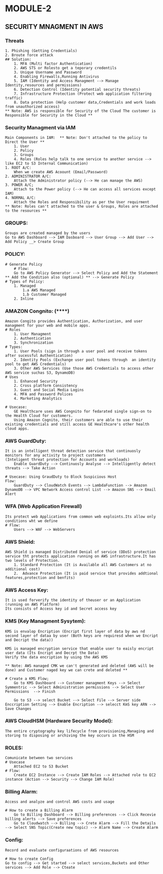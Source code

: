 MODULE-2
========
SECURITY MNAGMENT IN AWS
-------------------------
### Threats
    1. Phishing (Getting Credentials)
    2. Broute force attack
    ## Solution:
        1. MFA (Multi factor Authentication)
        2. AWS STS or Rolesto get a teporary credentils
        3. Unique Username and Password
        4. Enabling Firewalls,Running Antivirus
        5. IAM (Identity and Access Managment --> Manage Identity,resources and permissions)
        6. Detection Control (Identity potential security threats)
        7. Infrastructure Protection (Protect web application filtering traffic)
        8. Data protection (Help customer data,Credentials and work loads from unauthorized access)
    ** Note: AWS is responsible for Security of the Cloud The customer is Responsible for Security in the Cloud **
### Security Managment via IAM
    Main Components in IAM:  ** Note: Don't attached to the policy to Direct the User **
        1. User
        2. Policy
        3. Groups
        4. Roles (Roles help talk to one service to another service --> like EC2 to S3 Internal Communication)
    1. ROOT A/C: 
        When we create AWS Acoount (Email/Password)
    2. ADMINISTRATOR A/C:
        Attach the Administrator policy (--> He can manage the AWS)
    3. POWER A/C;
        Attach to the Power policy (--> He can access all services except IAM)
    4. NORMAL A/C:
        Attach the Roles and Responsibility as per the User requirment
    ** Note: Roles can't attached to the user & Groups, Roles are attached to the resources **
### GROUPS:
    Groups are created managed by the users
    Go to AWS Dashboard --> IAM Dasboard --> User Group --> Add User --> Add Policy __> Create Group
### POLICY:
    # Generate Policy
        # Flow:
        Go to AWS Policy Generator --> Select Policy and Add the Statement ** Add the Condition also (optional) ** --> Generate Policy
    # Types of Policy:
        1. Managed
            1.a AWS Managed
            1.b Customer Managed
        2. Inline
### AMAZON Congnito: (****)
    Amazon Congito provides Authentication, Authorization, and user managment for your web and mobile apps.
    # Roles
        1. User Managment
        2. Authentication
        3. Synchronization
    # Types:
        1. User Pools (sign in through a user pool and receive tokens after sucessful Authentication)
        2. Identity Pools (Exchange user pool tokens through  an identity pool to get AWS Credentials)
        3. Other AWS Services (Use those AWS Credentials to access other AWS service suchas S3, DynamoDB)
    # Uses
        1. Enhanced Security
        2. Cross platform Consistency
        3. Guest and Social Media Logins
        4. MFA and Password Polices
        4. Marketing Analytics

    # Usecase: 
        GE Healthcare uses AWS Congnito for fedarated single sign-on to the Health Cloud for customers.
        Using Amazon Cognito, their customers are able to use their existing credentials and still access GE Healthcare's other health cloud apps.

### AWS GuardDuty:
    It is an intelligent threat detection service that continuosly monitors for any activity to project customers
    (Inteligent threat protection for Accounts and workloads)
        Enable GuardDuty --> Continuosly Analyse --> Intelligently detect threats --> Take Action
    
    # Usecase: Using GraudDuty to Block Suspicious Host
    Flow:
        GuardDuty --> CloudWatch Events --> LambdaFunction --> Amazon DynamoDB --> VPC Network Access control List --> Amazon SNS --> Email Alert
### WFA (Web Application Firewall)
    Its protect web Applications from common web exploints.Its allow only conditions wht we define
    # Flow:
        Users --> WAF --> WebServers
### AWS Shield:
    AWS Shield is managed Distributed Denial of service (DDoS) protection service tht protects application running on AWS infrastructure.It has two levels of Protection.
        1. Standard Protection (It is Available all AWS Customers at no additional cost)
        2.  Advance Protection (It is paid service that provides addtional features,protection and benfits)
### AWS Access Key:
    It is used forverify the identity of theuser or an Application (running on AWS Platform)
    Its consists of Access key id and Secret access key
### KMS (Key Managment Sysytem):
    KMS is envalop Encription (Encript first layer of data by aws nd second layer of dataa by user (Both keys are requiresd when we Encript and Decript the data))
    
    KMS is managed encryption service that enable user to eaisly encript user data (Its Encript and Decrpt the Data)
    Verify the data encription by using the AWS KMS

    ** Note: AWS managed CMK we can't generated and deleted (AWS will be done) and Customer naged key we can crete and deleted **

    # Create a KMS Flow;
        Go to KMS Dashboard --> Customer managment Keys --> Select Symmentric --> Select Administration permissions --> Select User Permissions  --> Finish
        
        Go to S3 --> select Bucket --> Select File --> Server side Enccription Setting --> Enable Encription --> selecct KmS key ARN --> Save Changes
### AWS CloudHSM (Hardware Security Model):
    The entire cryptography key lifecycle from provisioning,Managing and storing to disposing or archiving the key occurs in the HSM
### ROLES:
    Comunicate between two services
    # Usecase
        Attached EC2 to S3 Bucket
    # Flow:
        Create EC2 Instance --> Create IAM Roles --> Attached role to EC2 instance (Action --> Security --> Change IAM Role)
### Billing Alarm:
    Access and analyze and control AWS costs and usage

    # How to create a Billing Alarm
        Go to Billing Dashboard --> Billing preferences --> Click Recevie billing alerts --> Save preferences
        Go to Cloudwatch --> Billing --> Crete Alarm --> Fill the Details --> Select SNS Topic(Create new topic) --> Alarm Name --> Create Alarm
### Config:
    Record and evaluate configuraations of AWS resources
    
    # How to create Config
    Go to config --> Get started --> select services,Buckets and Other services --> Add Role --> Cteate 
